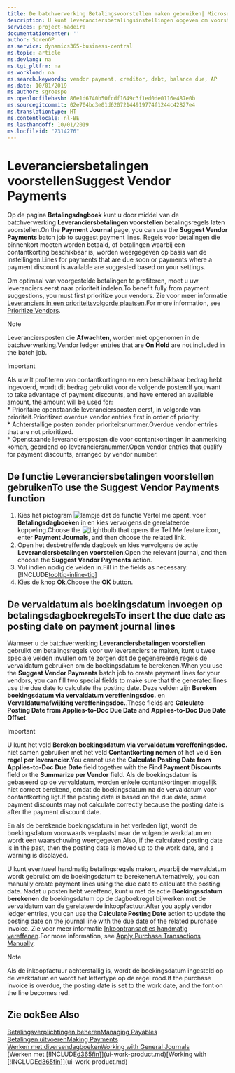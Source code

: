 ```yaml
---
title: De batchverwerking Betalingsvoorstellen maken gebruiken| Microsoft Docs
description: U kunt leveranciersbetalingsinstellingen opgeven om voorstellen of voorstellen voor betalingen te krijgen die binnenkort moeten worden betaald of waar een korting beschikbaar is.
services: project-madeira
documentationcenter: ''
author: SorenGP
ms.service: dynamics365-business-central
ms.topic: article
ms.devlang: na
ms.tgt_pltfrm: na
ms.workload: na
ms.search.keywords: vendor payment, creditor, debt, balance due, AP
ms.date: 10/01/2019
ms.author: sgroespe
ms.openlocfilehash: 86e1d6740b50fcdf1649c3f1ed0de0116e487e0b
ms.sourcegitcommit: 02e704bc3e01d62072144919774f1244c42827e4
ms.translationtype: HT
ms.contentlocale: nl-BE
ms.lasthandoff: 10/01/2019
ms.locfileid: "2314276"
---
```

# <a name="suggest-vendor-payments"></a><span data-ttu-id="25b2e-103">Leveranciersbetalingen voorstellen</span><span class="sxs-lookup"><span data-stu-id="25b2e-103">Suggest Vendor Payments</span></span>
<span data-ttu-id="25b2e-104">Op de pagina **Betalingsdagboek** kunt u door middel van de batchverwerking **Leveranciersbetalingen voorstellen** betalingsregels laten voorstellen.</span><span class="sxs-lookup"><span data-stu-id="25b2e-104">On the **Payment Journal** page, you can use the **Suggest Vendor Payments** batch job to suggest payment lines.</span></span> <span data-ttu-id="25b2e-105">Regels voor betalingen die binnenkort moeten worden betaald, of betalingen waarbij een contantkorting beschikbaar is, worden weergegeven op basis van de instellingen.</span><span class="sxs-lookup"><span data-stu-id="25b2e-105">Lines for payments that are due soon or payments where a payment discount is available are suggested based on your settings.</span></span>

<span data-ttu-id="25b2e-106">Om optimaal van voorgestelde betalingen te profiteren, moet u uw leveranciers eerst naar prioriteit indelen.</span><span class="sxs-lookup"><span data-stu-id="25b2e-106">To benefit fully from payment suggestions, you must first prioritize your vendors.</span></span> <span data-ttu-id="25b2e-107">Zie voor meer informatie [Leveranciers in een prioriteitsvolgorde plaatsen](purchasing-how-prioritize-vendors.md).</span><span class="sxs-lookup"><span data-stu-id="25b2e-107">For more information, see [Prioritize Vendors](purchasing-how-prioritize-vendors.md).</span></span>  

> [!NOTE]  
> <span data-ttu-id="25b2e-108">Leveranciersposten die **Afwachten**, worden niet opgenomen in de batchverwerking.</span><span class="sxs-lookup"><span data-stu-id="25b2e-108">Vendor ledger entries that are **On Hold** are not included in the batch job.</span></span>  

> [!IMPORTANT]  
>   <span data-ttu-id="25b2e-109">Als u wilt profiteren van contantkortingen en een beschikbaar bedrag hebt ingevoerd, wordt dit bedrag gebruikt voor de volgende posten:</span><span class="sxs-lookup"><span data-stu-id="25b2e-109">If you want to take advantage of payment discounts, and have entered an available amount, the amount will be used for:</span></span>  
    * <span data-ttu-id="25b2e-110">Prioritaire openstaande leveranciersposten eerst, in volgorde van prioriteit.</span><span class="sxs-lookup"><span data-stu-id="25b2e-110">Prioritized overdue vendor entries first in order of priority.</span></span>   
    * <span data-ttu-id="25b2e-111">Achterstallige posten zonder prioriteitsnummer.</span><span class="sxs-lookup"><span data-stu-id="25b2e-111">Overdue vendor entries that are not prioritized.</span></span>  
    * <span data-ttu-id="25b2e-112">Openstaande leveranciersposten die voor contantkortingen in aanmerking komen, geordend op leveranciersnummer.</span><span class="sxs-lookup"><span data-stu-id="25b2e-112">Open vendor entries that qualify for payment discounts, arranged by vendor number.</span></span>  

## <a name="to-use-the-suggest-vendor-payments-function"></a><span data-ttu-id="25b2e-113">De functie Leveranciersbetalingen voorstellen gebruiken</span><span class="sxs-lookup"><span data-stu-id="25b2e-113">To use the Suggest Vendor Payments function</span></span>
1. <span data-ttu-id="25b2e-114">Kies het pictogram ![lampje dat de functie Vertel me opent](media/ui-search/search_small.png "Vertel me wat u wilt doen"), voer **Betalingsdagboeken** in en kies vervolgens de gerelateerde koppeling.</span><span class="sxs-lookup"><span data-stu-id="25b2e-114">Choose the ![Lightbulb that opens the Tell Me feature](media/ui-search/search_small.png "Tell me what you want to do") icon, enter **Payment Journals**, and then choose the related link.</span></span>  
2. <span data-ttu-id="25b2e-115">Open het desbetreffende dagboek en kies vervolgens de actie **Leveranciersbetalingen voorstellen**.</span><span class="sxs-lookup"><span data-stu-id="25b2e-115">Open the relevant journal, and then choose the **Suggest Vendor Payments** action.</span></span>  
3. <span data-ttu-id="25b2e-116">Vul indien nodig de velden in.</span><span class="sxs-lookup"><span data-stu-id="25b2e-116">Fill in the fields as necessary.</span></span> [!INCLUDE[tooltip-inline-tip](includes/tooltip-inline-tip_md.md)]  
4. <span data-ttu-id="25b2e-117">Kies de knop **Ok**.</span><span class="sxs-lookup"><span data-stu-id="25b2e-117">Choose the **OK** button.</span></span>  

## <a name="to-insert-the-due-date-as-posting-date-on-payment-journal-lines"></a><span data-ttu-id="25b2e-118">De vervaldatum als boekingsdatum invoegen op betalingsdagboekregels</span><span class="sxs-lookup"><span data-stu-id="25b2e-118">To insert the due date as posting date on payment journal lines</span></span>
<span data-ttu-id="25b2e-119">Wanneer u de batchverwerking **Leveranciersbetalingen voorstellen** gebruikt om betalingsregels voor uw leveranciers te maken, kunt u twee speciale velden invullen om te zorgen dat de gegenereerde regels de vervaldatum gebruiken om de boekingsdatum te berekenen.</span><span class="sxs-lookup"><span data-stu-id="25b2e-119">When you use the **Suggest Vendor Payments** batch job to create payment lines for your vendors, you can fill two special fields to make sure that the generated lines use the due date to calculate the posting date.</span></span> <span data-ttu-id="25b2e-120">Deze velden zijn **Bereken boekingsdatum via vervaldatum vereffeningsdoc.** en **Vervaldatumafwijking vereffeningsdoc.**.</span><span class="sxs-lookup"><span data-stu-id="25b2e-120">These fields are **Calculate Posting Date from Applies-to-Doc Due Date** and **Applies-to-Doc Due Date Offset**.</span></span>  

> [!IMPORTANT]  
>   <span data-ttu-id="25b2e-121">U kunt het veld **Bereken boekingsdatum via vervaldatum vereffeningsdoc.** niet samen gebruiken met het veld **Contantkorting nemen** of het veld **Een regel per leverancier**.</span><span class="sxs-lookup"><span data-stu-id="25b2e-121">You cannot use the **Calculate Posting Date from Applies-to-Doc Due Date** field together with the **Find Payment Discounts** field or the **Summarize per Vendor** field.</span></span> <span data-ttu-id="25b2e-122">Als de boekingsdatum is gebaseerd op de vervaldatum, worden enkele contantkortingen mogelijk niet correct berekend, omdat de boekingsdatum na de vervaldatum voor contantkorting ligt.</span><span class="sxs-lookup"><span data-stu-id="25b2e-122">If the posting date is based on the due date, some payment discounts may not calculate correctly because the posting date is after the payment discount date.</span></span>  

<span data-ttu-id="25b2e-123">En als de berekende boekingsdatum in het verleden ligt, wordt de boekingsdatum voorwaarts verplaatst naar de volgende werkdatum en wordt een waarschuwing weergegeven.</span><span class="sxs-lookup"><span data-stu-id="25b2e-123">Also, if the calculated posting date is in the past, then the posting date is moved up to the work date, and a warning is displayed.</span></span>  

<span data-ttu-id="25b2e-124">U kunt eventueel handmatig betalingsregels maken, waarbij de vervaldatum wordt gebruikt om de boekingsdatum te berekenen.</span><span class="sxs-lookup"><span data-stu-id="25b2e-124">Alternatively, you can manually create payment lines using the due date to calculate the posting date.</span></span> <span data-ttu-id="25b2e-125">Nadat u posten hebt vereffend, kunt u met de actie **Boekingssdatum berekenen** de boekingsdatum op de dagboekregel bijwerken met de vervaldatum van de gerelateerde inkoopfactuur.</span><span class="sxs-lookup"><span data-stu-id="25b2e-125">After you apply vendor ledger entries, you can use the **Calculate Posting Date** action to update the posting date on the journal line with the due date of the related purchase invoice.</span></span> <span data-ttu-id="25b2e-126">Zie voor meer informatie [Inkooptransacties handmatig vereffenen](payables-how-apply-purchase-transactions-manually.md).</span><span class="sxs-lookup"><span data-stu-id="25b2e-126">For more information, see [Apply Purchase Transactions Manually](payables-how-apply-purchase-transactions-manually.md).</span></span>  

> [!NOTE]  
>   <span data-ttu-id="25b2e-127">Als de inkoopfactuur achterstallig is, wordt de boekingsdatum ingesteld op de werkdatum en wordt het lettertype op de regel rood.</span><span class="sxs-lookup"><span data-stu-id="25b2e-127">If the purchase invoice is overdue, the posting date is set to the work date, and the font on the line becomes red.</span></span>  

## <a name="see-also"></a><span data-ttu-id="25b2e-128">Zie ook</span><span class="sxs-lookup"><span data-stu-id="25b2e-128">See Also</span></span>
[<span data-ttu-id="25b2e-129">Betalingsverplichtingen beheren</span><span class="sxs-lookup"><span data-stu-id="25b2e-129">Managing Payables</span></span>](payables-manage-payables.md)  
[<span data-ttu-id="25b2e-130">Betalingen uitvoeren</span><span class="sxs-lookup"><span data-stu-id="25b2e-130">Making Payments</span></span>](payables-make-payments.md)  
[<span data-ttu-id="25b2e-131">Werken met diversendagboeken</span><span class="sxs-lookup"><span data-stu-id="25b2e-131">Working with General Journals</span></span>](ui-work-general-journals.md)  
<span data-ttu-id="25b2e-132">[Werken met [!INCLUDE[d365fin](includes/d365fin_md.md)]](ui-work-product.md)</span><span class="sxs-lookup"><span data-stu-id="25b2e-132">[Working with [!INCLUDE[d365fin](includes/d365fin_md.md)]](ui-work-product.md)</span></span>  
